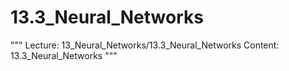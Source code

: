 # 13.3_Neural_Networks
"""
Lecture: 13_Neural_Networks/13.3_Neural_Networks
Content: 13.3_Neural_Networks
"""
